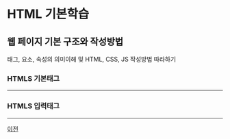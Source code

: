 # HTML 기본학습

## 웹 페이지 기본 구조와 작성방법
태그, 요소, 속성의 의미이해 및 HTML, CSS, JS 작성방법 따라하기

### HTMLS 기본태그
-----

### HTMLS 입력태그
-----

[이전](https://github.com/gjs405)
